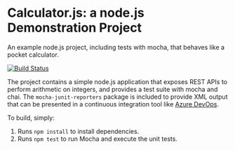 Calculator.js: a node.js Demonstration Project
==============================================
An example node.js project, including tests with mocha, that behaves like
a pocket calculator.

[![Build Status](https://dev.azure.com/srivatsan1186/Agile%20Planning%20and%20Portfolio%20Management%20with%20Azure%20Boards/_apis/build/status/srivatsan1186.calculator?branchName=master)](https://dev.azure.com/srivatsan1186/Agile%20Planning%20and%20Portfolio%20Management%20with%20Azure%20Boards/_build/latest?definitionId=3&branchName=master)

The project contains a simple node.js application that exposes REST APIs
to perform arithmetic on integers, and provides a test suite with mocha
and chai.  The `mocha-junit-reporters` package is included to provide XML
output that can be presented in a continuous integration tool like
[Azure DevOps](https://azure.com/devops).

To build, simply:

1. Runs `npm install` to install dependencies.
2. Runs `npm test` to run Mocha and execute the unit tests.
